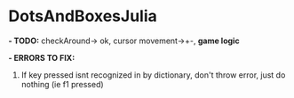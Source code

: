 # DotsAndBoxesJulia

**- TODO:**
checkAround-> ok, cursor movement->+-, **game logic**

**- ERRORS TO FIX:**
  1. If key pressed isnt recognized in by dictionary, don't throw error, just do nothing (ie f1 pressed)
